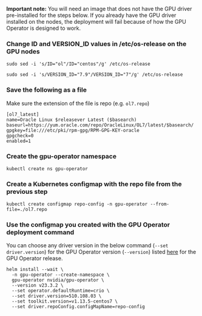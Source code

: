 **Important note:** You will need an image that does not have the GPU driver pre-installed for the steps below. If you already have the GPU driver installed on the nodes, the deployment will fail because of how the GPU Operator is designed to work.

### Change ID and VERSION_ID values in /etc/os-release on the GPU nodes

```
sudo sed -i 's/ID="ol"/ID="centos"/g' /etc/os-release

sudo sed -i 's/VERSION_ID="7.9"/VERSION_ID="7"/g' /etc/os-release
```

### Save the following as a file

Make sure the extension of the file is repo (e.g. `ol7.repo`)

```
[ol7_latest]
name=Oracle Linux $releasever Latest ($basearch)
baseurl=https://yum.oracle.com/repo/OracleLinux/OL7/latest/$basearch/
gpgkey=file:///etc/pki/rpm-gpg/RPM-GPG-KEY-oracle
gpgcheck=0
enabled=1
```

### Create the gpu-operator namespace

```
kubectl create ns gpu-operator
```

### Create a Kubernetes configmap with the repo file from the previous step

```
kubectl create configmap repo-config -n gpu-operator --from-file=./ol7.repo
```

### Use the configmap you created with the GPU Operator deployment command

You can choose any driver version in the below command (`--set driver.version`) for the GPU Operator version (`--version`) listed [here](https://docs.nvidia.com/datacenter/cloud-native/gpu-operator/latest/platform-support.html#gpu-operator-component-matrix) for the GPU Operator release.

```
helm install --wait \
  -n gpu-operator --create-namespace \
  gpu-operator nvidia/gpu-operator \
  --version v23.3.2 \
  --set operator.defaultRuntime=crio \
  --set driver.version=510.108.03 \
  --set toolkit.version=v1.13.5-centos7 \
  --set driver.repoConfig.configMapName=repo-config
```
